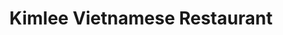 ---
title: Kimlee Vietnamese Restaurant
lng: -76.832
lat: 40.335
color: 'var(--noodles)'
type: noodles
address: 4141 Linglestown Rd, Harrisburg, PA 17112
rating: 5
tags: 
  - pho
  - spring rolls
  - coffee
---
